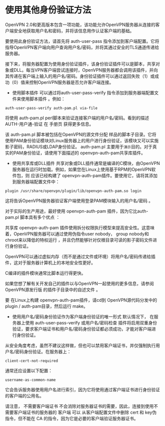 # 使用其他身份验证方法

OpenVPN 2.0和更高版本包含一项功能，该功能允许OpenVPN服务器从连接的客户端安全地获取用户名和密码，并将该信息用作认证客户端的基础。

要使用此身份验证方法，请首先将 auth-user-pass 指令添加到客户端配置。它将指导OpenVPN客户端向用户查询用户名/密码，并将其通过安全的TLS通道传递给服务器。

接下来，将服务器配置为使用身份验证插件，该身份验证插件可以是脚本，共享对象或DLL。每当VPN客户端尝试连接时，OpenVPN服务器都会调用该插件，并向其传递在客户端上输入的用户名/密码。身份验证插件可以通过返回失败（1）或成功（0）值来控制OpenVPN服务器是否允许客户端连接。

* 使用脚本插件
可以通过将auth-user-pass-verify 指令添加到服务器端配置文件来使用脚本插件 。例如：

```
auth-user-pass-verify auth-pam.pl via-file
```
将使用 auth-pam.pl  perl脚本来验证连接客户端的用户名/密码。看到的描述 AUTH-用户通-验证 在 手册页 获得更多信息。

该 auth-pam.pl 脚本被包括在OpenVPN的源文件分配 样品的脚本子目录。它将使用PAM身份验证模块对Linux服务器上的用户进行身份验证，该模块又可以实施影子密码，RADIUS或LDAP身份验证。 auth-pam.pl 主要用于`演示`目的。对于真实的PAM身份验证，请使用下面描述的 openvpn-auth-pam共享库插件。

* 使用共享库或DLL插件
共享对象或DLL插件通常是编译的C模块，由OpenVPN服务器在运行时加载。例如，如果您在Linux上使用基于RPM的OpenVPN软件包，则 应该已经构建了 openvpn-auth-pam插件。要使用它，请将其添加到服务器端配置文件中：

```
plugin /usr/share/openvpn/plugin/lib/openvpn-auth-pam.so login
```
这将告诉OpenVPN服务器验证客户端使用登录PAM模块输入的用户名/密码 。

对于实际的生产用途，最好使用 openvpn-auth-pam 插件，因为它比auth-pam.pl 脚本具有多个优点 ：

共享库 openvpn-auth-pam 插件使用拆分权限执行模型来提高安全性。这意味着，OpenVPN服务器可以通过使用伪指令user nobody，  group nobody和 chroot来以降低的特权运行 ，并且仍然能够针对仅根目录可读的影子密码文件进行身份验证。

OpenVPN可以通过虚拟内存（而不是通过文件或环境）将用户名/密码传递给插件，这对于服务器计算机上的本地安全性更好。

C编译的插件模块通常比脚本运行得更快。

如果您想了解有关开发自己的插件以与OpenVPN一起使用的更多信息，请参阅  OpenVPN源发行版 的插件子目录中的自述文件 。

要 在Linux上构建 openvpn-auth-pam插件，请cd到 OpenVPN源代码分发中的 plugin / auth-pam目录，然后运行 make。

* 使用用户名/密码身份验证作为客户端身份验证的唯一形式
默认情况下， 在服务器上使用 auth-user-pass-verify 或用户名/密码检查 插件将启用双重身份验证，要求客户端证书和用户名/密码身份验证都必须成功，才能对客户端进行身份验证。

从安全角度考虑，虽然不建议这样做，但也可以禁用客户端证书，并仅强制执行用户名/密码身份验证。在服务器上：

```
client-cert-not-required
```
通常还应设置以下配置：

```
username-as-common-name
```
它会告诉服务器使用用户名进行索引，因为它将使用通过客户端证书进行身份验证的客户端的公用名。

请注意， 不需要客户端证书 不会消除对服务器证书的需要，因此，连接到使用不需要客户端证书的服务器的 客户端 可以 从客户端配置文件中删除 cert 和 key伪指令，但不能在 CA 的指令，因为它是必要的客户端验证服务器证书。